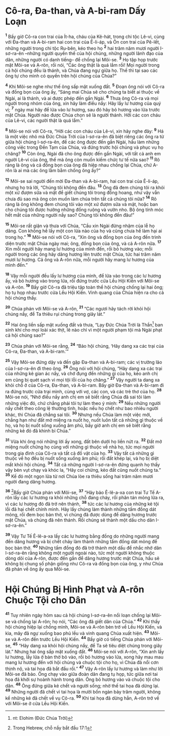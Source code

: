 # Cô-ra, Ða-than, và A-bi-ram Dấy Loạn

<sup><b>1</b></sup> Bấy giờ Cô-ra con trai của Ít-ha, cháu của Kê-hát, trong chi tộc Lê-vi, cùng với Ða-than và A-bi-ram hai con trai của Ê-li-áp, và Ôn con trai của Pê-lết, những người trong chi tộc Ru-bên, kéo theo họ <sup><b>2</b></sup> hai trăm năm mươi người I-sơ-ra-ên –những người quyền thế của hội chúng, những người lãnh đạo của dân, những người có danh tiếng– để chống lại Môi-se. <sup><b>3</b></sup> Họ tập họp trước mặt Môi-se và A-rôn, rồi nói, “Các ông thật là quá lắm rồi! Mọi người trong cả hội chúng đều là thánh, và Chúa đang ngự giữa họ. Thế thì tại sao các ông tự cho mình có quyền trên hội chúng của Chúa?”

<sup><b>4</b></sup> Khi Môi-se nghe như thế ông sấp mặt xuống đất. <sup><b>5</b></sup> Ðoạn ông nói với Cô-ra và đồng bọn của ông ấy, “Sáng mai Chúa sẽ cho chúng ta biết ai thuộc về Ngài, ai là thánh, và ai được phép đến gần Ngài. <sup><b>6</b></sup> Thưa ông Cô-ra và mọi người trong nhóm của ông, xin hãy làm điều nầy: Hãy lấy lư hương của quý vị; <sup><b>7</b></sup> ngày mai hãy để lửa vào lư hương, sau đó hãy bỏ hương vào lửa trước mặt Chúa. Người nào được Chúa chọn sẽ là người thánh. Hỡi các con cháu của Lê-vi, các người thật là quá lắm.”

<sup><b>8</b></sup> Môi-se nói với Cô-ra, “Hỡi các con cháu của Lê-vi, xin hãy nghe đây: <sup><b>9</b></sup> Há là một việc nhỏ mà Ðức Chúa Trời của I-sơ-ra-ên đã biệt riêng các ông ra từ giữa hội chúng I-sơ-ra-ên, để các ông được đến gần Ngài, hầu làm những công việc trong Ðền Tạm của Chúa, và đứng trước hội chúng và phục vụ họ chăng? <sup><b>10</b></sup> Còn ông, Ngài đã cho ông được đến gần Ngài, với tất cả anh em người Lê-vi của ông, thế mà ông còn muốn kiếm chức tư tế nữa sao? <sup><b>11</b></sup> Rõ ràng là ông và cả đồng bọn của ông đã hiệp nhau chống lại Chúa, chứ A-rôn là ai mà các ông lằm bằm chống ông ấy?”

<sup><b>12</b></sup> Môi-se sai người đến mời Ða-than và A-bi-ram, hai con trai của Ê-li-áp, nhưng họ trả lời, “Chúng tôi không đến đâu. <sup><b>13</b></sup> Ông đã đem chúng tôi ra khỏi một xứ đượm sữa và mật để giết chúng tôi trong đồng hoang, như vậy vẫn chưa đủ sao mà ông còn muốn làm chúa trên tất cả chúng tôi nữa? <sup><b>14</b></sup> Rõ ràng là ông không đem chúng tôi vào một xứ đượm sữa và mật, hoặc ban cho chúng tôi được hưởng những đồng ruộng và vườn nho. Bộ ông tính móc hết mắt của những người nầy sao? Chúng tôi không đến đâu!”

<sup><b>15</b></sup> Môi-se rất giận và thưa với Chúa, “Cầu xin Ngài đừng nhậm của lễ họ dâng. Con không hề lấy một con lừa nào của họ và cũng chưa hề làm hại ai trong họ.” <sup><b>16</b></sup> Môi-se nói với Cô-ra, “Xin ông và đồng bọn của ông đến trình diện trước mặt Chúa ngày mai; ông, đồng bọn của ông, và cả A-rôn nữa. <sup><b>17</b></sup> Xin mỗi người hãy mang lư hương của mình đến, rồi bỏ hương vào; mỗi người trong các ông hãy dâng hương lên trước mặt Chúa, tức hai trăm năm mươi lư hương. Cả ông và A-rôn nữa, mỗi người hãy mang lư hương của mình đến.”

<sup><b>18</b></sup> Vậy mỗi người đều lấy lư hương của mình, để lửa vào trong các lư hương ấy, và bỏ hương vào trong lửa, rồi đứng trước cửa Lều Hội Kiến với Môi-se và A-rôn. <sup><b>19</b></sup> Bấy giờ Cô-ra đã triệu tập toàn thể hội chúng chống lại hai ông; họ tụ họp nhau trước cửa Lều Hội Kiến. Vinh quang của Chúa hiện ra cho cả hội chúng thấy.

<sup><b>20</b></sup> Chúa phán với Môi-se và A-rôn, <sup><b>21</b></sup> “Các ngươi hãy tách rời khỏi hội chúng nầy, để Ta thiêu rụi chúng trong giây lát.”

<sup><b>22</b></sup> Hai ông liền sấp mặt xuống đất và thưa, “Lạy Ðức Chúa Trời là Thần[^1-cd838888-e914-4ea2-b9b0-968a1b273274] ban sinh khí cho mọi loài xác thịt, lẽ nào chỉ vì một người phạm tội mà Ngài phạt cả hội chúng sao?”

<sup><b>23</b></sup> Chúa phán với Môi-se rằng, <sup><b>24</b></sup> “Bảo hội chúng, ‘Hãy dang xa các trại của Cô-ra, Ða-than, và A-bi-ram.’”

<sup><b>25</b></sup> Vậy Môi-se đứng dậy và đến gặp Ða-than và A-bi-ram; các vị trưởng lão của I-sơ-ra-ên đi theo ông. <sup><b>26</b></sup> Ông nói với hội chúng, “Hãy dang xa các trại của những kẻ gian ác nầy, và chớ đụng đến những gì của họ, kẻo anh chị em cũng bị quét sạch vì mọi tội lỗi của họ chăng.” <sup><b>27</b></sup> Vậy người ta dang xa khỏi chỗ ở của Cô-ra, Ða-than, và A-bi-ram. Bấy giờ Ða-than và A-bi-ram đi ra đứng trước cửa trại mình, cùng với vợ, các con, và các trẻ thơ của họ. <sup><b>28</b></sup> Môi-se nói, “Nhờ điều nầy anh chị em sẽ biết rằng Chúa đã sai tôi làm những việc đó, chứ chẳng phải tôi tự làm theo ý mình: <sup><b>29</b></sup> Nếu những người nầy chết theo công lệ thường tình, hoặc nếu họ chết như bao nhiêu người khác, thì Chúa đã chẳng sai tôi. <sup><b>30</b></sup> Nhưng nếu Chúa làm một việc mới, chẳng hạn như đất mở miệng ra nuốt họ, nuốt luôn tất cả những gì thuộc về họ, và họ bị nuốt sống xuống âm phủ, bấy giờ anh chị em sẽ biết rằng những kẻ đó đã khinh bỉ Chúa.”

<sup><b>31</b></sup> Vừa khi ông nói những lời ấy xong, đất bên dưới họ liền nứt ra. <sup><b>32</b></sup> Ðất mở miệng nuốt chửng họ cùng với những gì thuộc về nhà họ, tức mọi người trong gia đình của Cô-ra và tất cả đồ vật của họ. <sup><b>33</b></sup> Vậy tất cả những gì thuộc về họ đều bị nuốt sống xuống âm phủ; rồi đất khép lại, và họ bị diệt mất khỏi hội chúng. <sup><b>34</b></sup> Tất cả những người I-sơ-ra-ên đứng quanh họ thấy vậy bèn vụt chạy và khóc la, “Hãy coi chừng, kẻo đất cũng nuốt chúng ta.” <sup><b>35</b></sup> Kế đó một ngọn lửa từ nơi Chúa lòe ra thiêu sống hai trăm năm mươi người đang dâng hương.

<sup><b>36</b></sup> [^2-cd838888-e914-4ea2-b9b0-968a1b273274]Bấy giờ Chúa phán với Môi-se, <sup><b>37</b></sup> “Hãy bảo Ê-lê-a-xa con trai Tư Tế A-rôn lấy các lư hương ra khỏi những chỗ đang cháy, rồi phân tán mỏng lửa ra, vì các lư hương đó đã trở nên thánh, <sup><b>38</b></sup> tức các lư hương của những kẻ tội lỗi đã hại chết chính mình. Hãy lấy chúng làm thành những tấm đồng dát mỏng, rồi đem bọc bàn thờ, vì chúng đã được dùng để dâng hương trước mặt Chúa, và chúng đã nên thánh. Rồi chúng sẽ thành một dấu cho dân I-sơ-ra-ên.”

<sup><b>39</b></sup> Vậy Tư Tế Ê-lê-a-xa lấy các lư hương bằng đồng do những người mang đến dâng hương và bị chết cháy làm thành những tấm đồng dát mỏng để bọc bàn thờ. <sup><b>40</b></sup> Những tấm đồng đó đã trở thành một dấu để nhắc nhở dân I-sơ-ra-ên rằng không một người ngoài nào, tức một người không thuộc dòng dõi của A-rôn, được đến gần để dâng hương trước mặt Chúa, hầu sẽ không bị chung số phận giống như Cô-ra và đồng bọn của ông, y như Chúa đã phán về ông ấy qua Môi-se.

# Hội Chúng Bị Hình Phạt và A-rôn Chuộc Tội cho Dân

<sup><b>41</b></sup> Tuy nhiên ngày hôm sau cả hội chúng I-sơ-ra-ên nổi loạn chống lại Môi-se và chống lại A-rôn; họ nói, “Các ông đã giết dân của Chúa.” <sup><b>42</b></sup> Khi thấy hội chúng hiệp lại chống mình, Môi-se và A-rôn bèn trở về Lều Hội Kiến, và kìa, mây đã ngự xuống bao phủ lều và vinh quang Chúa xuất hiện. <sup><b>43</b></sup> Môi-se và A-rôn đến trước Lều Hội Kiến. <sup><b>44</b></sup> Bấy giờ có tiếng Chúa phán với Môi-se, <sup><b>45</b></sup> “Hãy dang xa khỏi hội chúng nầy, để Ta sẽ tiêu diệt chúng trong giây lát.” Nhưng hai ông sấp mặt xuống đất. <sup><b>46</b></sup> Môi-se nói với A-rôn, “Xin anh lấy lư hương, lấy lửa ở bàn thờ bỏ vào, rồi bỏ hương vào lửa, xong hãy mau mau mang lư hương đến với hội chúng và chuộc tội cho họ, vì Chúa đã nổi cơn thịnh nộ, và tai họa đã bắt đầu rồi.” <sup><b>47</b></sup> Vậy A-rôn lấy lư hương và làm như lời Môi-se đã bảo. Ông chạy vào giữa đoàn dân đang tụ họp, tức giữa nơi tai họa đã khởi sự hoành hành trong dân. Ông bỏ hương vào và chuộc tội cho dân. <sup><b>48</b></sup> Ông đứng giữa kẻ chết và người sống; nhờ thế tai họa đã dừng lại. <sup><b>49</b></sup> Những người đã chết vì tai họa là mười bốn ngàn bảy trăm người, không kể những kẻ đã chết về vụ Cô-ra. <sup><b>50</b></sup> Khi tai họa đã dừng hẳn, A-rôn trở về với Môi-se ở cửa Lều Hội Kiến.

[^1-cd838888-e914-4ea2-b9b0-968a1b273274]: nt: Elohim (Ðức Chúa Trời)

[^2-cd838888-e914-4ea2-b9b0-968a1b273274]: Trong Hebrew, chỗ nầy bắt đầu 17:1
